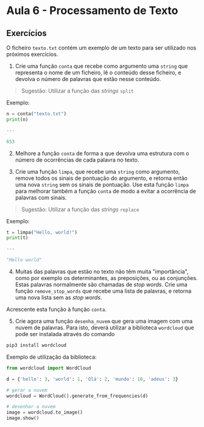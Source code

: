 # Aula 6 - Processamento de Texto

## Exercícios

O ficheiro `texto.txt` contém um exemplo de um texto para ser utilizado nos próximos exercícios.

1. Crie uma função `conta` que recebe como argumento uma `string` que representa o nome de um ficheiro, lê o conteúdo desse ficheiro, e devolva o número de palavras que estão nesse conteúdo.
> Sugestão: Utilizar a função das *strings* `split`

Exemplo:
```python
n = conta("texto.txt")
print(n)

---

653
```

2. Melhore a função `conta` de forma a que devolva uma estrutura com o número de ocorrências de cada palavra no texto.

3. Crie uma função `limpa`, que recebe uma `string` como argumento, remove todos os sinais de pontuação do argumento, e retorna então uma nova `string` sem os sinais de pontuação.
Use esta função `limpa` para melhorar também a função `conta` de modo a evitar a ocorrência de palavras com sinais.
> Sugestão: Utilizar a função das *strings* `replace`

Exemplo:
```python
t = limpa("Hello, world!")
print(t)

---

"Hello world"
```

4. Muitas das palavras que estão no texto não têm muita "importância", como por exemplo os determinantes, as preposições, ou as conjunções. Estas palavras normalmente são chamadas de *stop words*.
Crie uma função `remove_stop_words` que recebe uma lista de palavras, e retorna uma nova lista sem as *stop words*.

Acrescente esta função à função `conta`.


5. Crie agora uma função `desenha_nuvem` que gera uma imagem com uma nuvem de palavras.
Para isto, deverá utilizar a biblioteca `wordcloud` que pode ser instalada através do comando
```bash
pip3 install wordcloud
```

Exemplo de utilização da biblioteca:
```python
from wordcloud import WordCloud

d = {'hello': 3, 'world': 1, 'Olá': 2, 'mundo': 10, 'adeus': 3}

# gerar a nuvem
wordcloud = WordCloud().generate_from_frequencies(d)

# desenhar a nuvem
image = wordcloud.to_image()
image.show()
```

